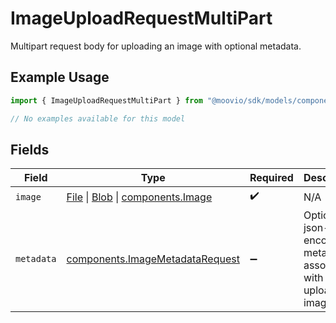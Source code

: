 # ImageUploadRequestMultiPart

Multipart request body for uploading an image with optional metadata.

## Example Usage

```typescript
import { ImageUploadRequestMultiPart } from "@moovio/sdk/models/components";

// No examples available for this model
```

## Fields

| Field                                                                                                                                                                                | Type                                                                                                                                                                                 | Required                                                                                                                                                                             | Description                                                                                                                                                                          |
| ------------------------------------------------------------------------------------------------------------------------------------------------------------------------------------ | ------------------------------------------------------------------------------------------------------------------------------------------------------------------------------------ | ------------------------------------------------------------------------------------------------------------------------------------------------------------------------------------ | ------------------------------------------------------------------------------------------------------------------------------------------------------------------------------------ |
| `image`                                                                                                                                                                              | [File](https://developer.mozilla.org/en-US/docs/Web/API/File) \| [Blob](https://developer.mozilla.org/en-US/docs/Web/API/Blob) \| [components.Image](../../models/components/image.md) | :heavy_check_mark:                                                                                                                                                                   | N/A                                                                                                                                                                                  |
| `metadata`                                                                                                                                                                           | [components.ImageMetadataRequest](../../models/components/imagemetadatarequest.md)                                                                                                   | :heavy_minus_sign:                                                                                                                                                                   | Optional, json-encoded metadata to associate with the uploaded image.                                                                                                                |